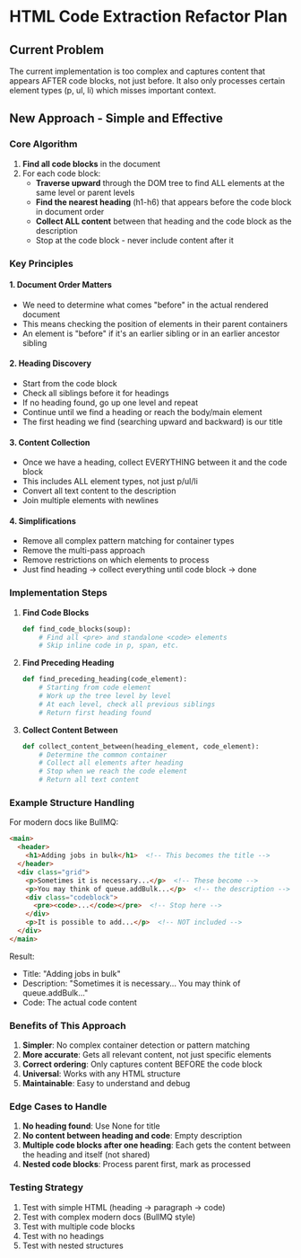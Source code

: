 # HTML Code Extraction Refactor Plan

## Current Problem
The current implementation is too complex and captures content that appears AFTER code blocks, not just before. It also only processes certain element types (p, ul, li) which misses important context.

## New Approach - Simple and Effective

### Core Algorithm
1. **Find all code blocks** in the document
2. For each code block:
   - **Traverse upward** through the DOM tree to find ALL elements at the same level or parent levels
   - **Find the nearest heading** (h1-h6) that appears before the code block in document order
   - **Collect ALL content** between that heading and the code block as the description
   - Stop at the code block - never include content after it

### Key Principles

#### 1. Document Order Matters
- We need to determine what comes "before" in the actual rendered document
- This means checking the position of elements in their parent containers
- An element is "before" if it's an earlier sibling or in an earlier ancestor sibling

#### 2. Heading Discovery
- Start from the code block
- Check all siblings before it for headings
- If no heading found, go up one level and repeat
- Continue until we find a heading or reach the body/main element
- The first heading we find (searching upward and backward) is our title

#### 3. Content Collection
- Once we have a heading, collect EVERYTHING between it and the code block
- This includes ALL element types, not just p/ul/li
- Convert all text content to the description
- Join multiple elements with newlines

#### 4. Simplifications
- Remove all complex pattern matching for container types
- Remove the multi-pass approach
- Remove restrictions on which elements to process
- Just find heading → collect everything until code block → done

### Implementation Steps

1. **Find Code Blocks**
   ```python
   def find_code_blocks(soup):
       # Find all <pre> and standalone <code> elements
       # Skip inline code in p, span, etc.
   ```

2. **Find Preceding Heading**
   ```python
   def find_preceding_heading(code_element):
       # Starting from code element
       # Work up the tree level by level
       # At each level, check all previous siblings
       # Return first heading found
   ```

3. **Collect Content Between**
   ```python
   def collect_content_between(heading_element, code_element):
       # Determine the common container
       # Collect all elements after heading
       # Stop when we reach the code element
       # Return all text content
   ```

### Example Structure Handling

For modern docs like BullMQ:
```html
<main>
  <header>
    <h1>Adding jobs in bulk</h1>  <!-- This becomes the title -->
  </header>
  <div class="grid">
    <p>Sometimes it is necessary...</p>  <!-- These become -->
    <p>You may think of queue.addBulk...</p>  <!-- the description -->
    <div class="codeblock">
      <pre><code>...</code></pre>  <!-- Stop here -->
    </div>
    <p>It is possible to add...</p>  <!-- NOT included -->
  </div>
</main>
```

Result:
- Title: "Adding jobs in bulk"
- Description: "Sometimes it is necessary... You may think of queue.addBulk..."
- Code: The actual code content

### Benefits of This Approach
1. **Simpler**: No complex container detection or pattern matching
2. **More accurate**: Gets all relevant content, not just specific elements
3. **Correct ordering**: Only captures content BEFORE the code block
4. **Universal**: Works with any HTML structure
5. **Maintainable**: Easy to understand and debug

### Edge Cases to Handle
1. **No heading found**: Use None for title
2. **No content between heading and code**: Empty description
3. **Multiple code blocks after one heading**: Each gets the content between the heading and itself (not shared)
4. **Nested code blocks**: Process parent first, mark as processed

### Testing Strategy
1. Test with simple HTML (heading → paragraph → code)
2. Test with complex modern docs (BullMQ style)
3. Test with multiple code blocks
4. Test with no headings
5. Test with nested structures